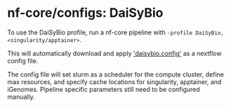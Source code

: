 # nf-core/configs: DaiSyBio


To use the DaiSyBio profile, run a nf-core pipeline with  `-profile DaiSyBio,<singularity/apptainer>`.

This will automatically download and apply ['daisybio.config'](../conf/daisybio.config) as a nextflow config file.

The config file will set slurm as a scheduler for the compute cluster, define max resources, and specify cache locations for singularity, apptainer, and iGenomes.
Pipeline specific parameters still need to be configured manually.
